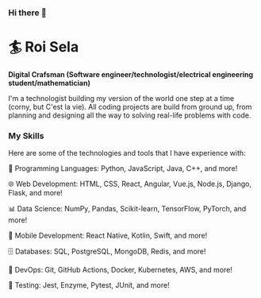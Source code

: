 ### Hi there 👋

# 🏄 Roi Sela

**Digital Crafsman (Software engineer/technologist/electrical engineering student/mathematician)**

I'm a technologist building my version of the world one step at a time (corny, but C'est la vie).
All coding projects are build from ground up, from planning and designing all the way to solving real-life problems with code.

### My Skills
Here are some of the technologies and tools that I have experience with:

🚀 Programming Languages: Python, JavaScript, Java, C++, and more!

🌐 Web Development: HTML, CSS, React, Angular, Vue.js, Node.js, Django, Flask, and more!

📊 Data Science: NumPy, Pandas, Scikit-learn, TensorFlow, PyTorch, and more!

📱 Mobile Development: React Native, Kotlin, Swift, and more!

🗄️ Databases: SQL, PostgreSQL, MongoDB, Redis, and more!

🔧 DevOps: Git, GitHub Actions, Docker, Kubernetes, AWS, and more!

🧪 Testing: Jest, Enzyme, Pytest, JUnit, and more!

<!--
My Projects
Here are some of the projects that I have worked on:

🚀 Project 1: A web application built using React and Node.js that allows users to manage their tasks.
🌐 Project 2: A Django web application that displays data from a PostgreSQL database.
📊 Project 3: A machine learning project that uses TensorFlow to classify images.
📱 Project 4: A mobile application built using React Native that allows users to track their fitness goals.
🗄️ Project 5: A Redis-based caching system that improves the performance of a web application.
Contact Me
If you're interested in working together or have any questions, feel free to reach out to me via email or LinkedIn. I'm always open to new opportunities and collaborations! 😄


**roiSela/roiSela** is a ✨ _special_ ✨ repository because its `README.md` (this file) appears on your GitHub profile.

Here are some ideas to get you started:

- 🔭 I’m currently working on ...
- 🌱 I’m currently learning ...
- 👯 I’m looking to collaborate on ...
- 🤔 I’m looking for help with ...
- 💬 Ask me about ...
- 📫 How to reach me: ...
- 😄 Pronouns: ...
- ⚡ Fun fact: ...
-->
